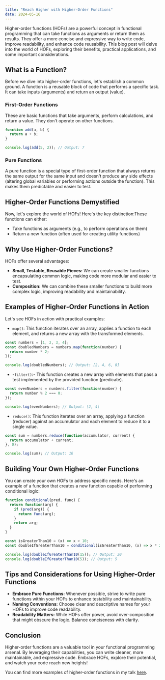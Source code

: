 ```yaml
---
title: "Reach Higher with Higher-Order Functions"
date: 2024-05-16
---
```


Higher-order functions (HOFs) are a powerful concept in functional programming 
that can take functions as arguments or return them as results. They offer a 
more concise and expressive way to write code, improve readability, and enhance 
code reusability. This blog post will delve into the world of HOFs, exploring 
their benefits, practical applications, and some important considerations.

## What is a Function?

Before we dive into higher-order functions, let's establish a common ground. A 
function is a reusable block of code that performs a specific task. It can take 
inputs (arguments) and return an output (value).

### First-Order Functions

These are basic functions that take arguments, perform calculations, and return 
a value. They don't operate on other functions.

```javascript
function add(a, b) {
  return a + b;
}

console.log(add(5, 2)); // Output: 7
```

### Pure Functions

A pure function is a special type of first-order function that always returns 
the same output for the same input and doesn't produce any side effects (altering 
global variables or performing actions outside the function). This makes them 
predictable and easier to test.

## Higher-Order Functions Demystified

Now, let's explore the world of HOFs! Here's the key distinction:These functions 
can either:

- Take functions as arguments (e.g., to perform operations on them)
- Return a new function (often used for creating utility functions)

## Why Use Higher-Order Functions?

HOFs offer several advantages:

- **Small, Testable, Reusable Pieces:** We can create smaller functions 
encapsulating common logic, making code more modular and easier to test.
- **Composition:** We can combine these smaller functions to build more complex 
logic, improving readability and maintainability.

## Examples of Higher-Order Functions in Action

Let's see HOFs in action with practical examples:

- `map()`: This function iterates over an array, applies a function to each 
element, and returns a new array with the transformed elements.

```javascript
const numbers = [1, 2, 3, 4];
const doubledNumbers = numbers.map(function(number) {
  return number * 2;
});

console.log(doubledNumbers); // Output: [2, 4, 6, 8]
```

- -`filter()`:- This function creates a new array with elements that pass a 
test implemented by the provided function (predicate).

```javascript
const evenNumbers = numbers.filter(function(number) {
  return number % 2 === 0;
});

console.log(evenNumbers); // Output: [2, 4]
```

- `reduce()`: This function iterates over an array, applying a function (reducer) 
against an accumulator and each element to reduce it to a single value.

```javascript
const sum = numbers.reduce(function(accumulator, current) {
  return accumulator + current;
}, 0);

console.log(sum); // Output: 10
```

## Building Your Own Higher-Order Functions

You can create your own HOFs to address specific needs. Here's an example of a 
function that creates a new function capable of performing conditional logic:

```javascript
function conditional(pred, func) {
  return function(arg) {
    if (pred(arg)) {
      return func(arg);
    }
    return arg;
  }
}

const isGreaterThan10 = (x) => x > 10;
const doubleIfGreaterThan10 = conditional(isGreaterThan10, (x) => x * 2);

console.log(doubleIfGreaterThan10(15)); // Output: 30
console.log(doubleIfGreaterThan10(5)); // Output: 5
```

## Tips and Considerations for Using Higher-Order Functions

- **Embrace Pure Functions:** Whenever possible, strive to write pure functions 
within your HOFs to enhance testability and maintainability.
- **Naming Conventions:** Choose clear and descriptive names for your HOFs to 
improve code readability.
- **Readability Matters:** While HOFs offer power, avoid over-composition that 
might obscure the logic. Balance conciseness with clarity.

## Conclusion

Higher-order functions are a valuable tool in your functional programming 
arsenal. By leveraging their capabilities, you can write cleaner, more 
maintainable, and expressive code. Embrace HOFs, explore their potential, and 
watch your code reach new heights!

You can find more examples of higher-order functions in my talk 
[here](https://github.com/JDoro/reach-higher-with-higher-order-functions).
